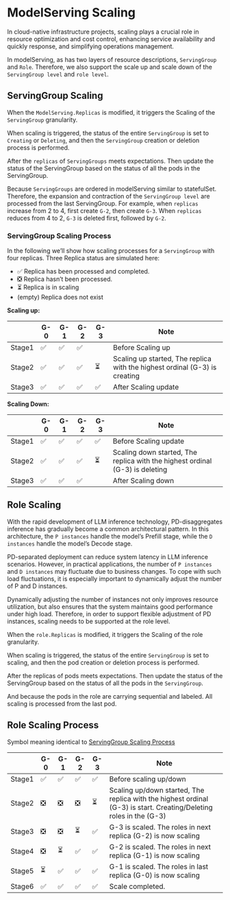 # ModelServing Scaling

In cloud-native infrastructure projects, scaling plays a crucial role in resource optimization and cost control, enhancing service availability and quickly response, and simplifying operations management.

In modelServing, as has two layers of resource descriptions, `ServingGroup` and `Role`. Therefore, we also support the scale up and scale down of the `ServingGroup level` and `role level`.

## ServingGroup Scaling

When the `ModelServing.Replicas` is modified, it triggers the Scaling of the `ServingGroup` granularity.

When scaling is triggered, the status of the entire `ServingGroup` is set to `Creating` or `Deleting`, and then the `ServingGroup` creation or deletion process is performed.

After the `replicas` of `ServingGroups` meets expectations. Then update the status of the ServingGroup based on the status of all the pods in the ServingGroup.

Because `ServingGroups` are ordered in modelServing similar to statefulSet. Therefore, the expansion and contraction of the `ServingGroup level` are processed from the last ServingGroup. For example, when `replicas` increase from 2 to 4, first create `G-2`, then create `G-3`. When `replicas` reduces from 4 to 2, `G-3` is deleted first, followed by `G-2`.

### ServingGroup Scaling Process

In the following we’ll show how scaling processes for a `ServingGroup` with four replicas. Three Replica status are simulated here:

- ✅ Replica has been processed and completed.
- ❎ Replica hasn’t been processed.
- ⏳ Replica is in scaling
- (empty) Replica does not exist

**Scaling up:**

|        | G-0 | G-1 | G-2 | G-3 | Note                                                                          |
|--------|-----|-----|-----|-----|-------------------------------------------------------------------------------|
| Stage1 | ✅  | ✅   | ✅   | | Before Scaling up |
| Stage2 | ✅  | ✅   | ✅   | ⏳   | Scaling up started, The replica with the highest ordinal (G-3) is creating |
| Stage3 | ✅   | ✅   | ✅   | ✅   | After Scaling update |

**Scaling Down:**

|        | G-0 | G-1 | G-2 | G-3 | Note                                                                          |
|--------|-----|-----|-----|-----|-------------------------------------------------------------------------------|
| Stage1 | ✅   | ✅   | ✅   | ✅   | Before Scaling update |
| Stage2 | ✅   | ✅   | ✅   | ⏳   | Scaling down started, The replica with the highest ordinal (G-3) is deleting |
| Stage3 | ✅   | ✅   | ✅   | | After Scaling down |

## Role Scaling

With the rapid development of LLM inference technology, PD-disaggregates inference has gradually become a common architectural pattern. In this architecture, the `P instances` handle the model’s Prefill stage, while the `D instances` handle the model’s Decode stage.

PD-separated deployment can reduce system latency in LLM inference scenarios. However, in practical applications, the number of `P instances` and `D instances` may fluctuate due to business changes. To cope with such load fluctuations, it is especially important to dynamically adjust the number of P and D instances.

Dynamically adjusting the number of instances not only improves resource utilization, but also ensures that the system maintains good performance under high load. Therefore, in order to support flexible adjustment of PD instances, scaling needs to be supported at the role level.

When the `role.Replicas` is modified, it triggers the Scaling of the role granularity.

When scaling is triggered, the status of the entire `ServingGroup` is set to scaling, and then the pod creation or deletion process is performed.

After the replicas of pods meets expectations. Then update the status of the ServingGroup based on the status of all the pods in the `ServingGroup`.

And because the pods in the role are carrying sequential and labeled. All scaling is processed from the last pod.

## Role Scaling Process

Symbol meaning identical to [ServingGroup Scaling Process](#servinggroup-scaling-process)

|        | G-0 | G-1 | G-2 | G-3 | Note                                                                          |
|--------|-----|-----|-----|-----|-------------------------------------------------------------------------------|
| Stage1 | ✅   | ✅   | ✅   | ✅   | Before scaling up/down                                                         |
| Stage2 | ❎   | ❎   | ❎   | ⏳   | Scaling up/down started, The replica with the highest ordinal (G-3) is start. Creating/Deleting roles in the (G-3) |
| Stage3 | ❎   | ❎   | ⏳   | ✅   | G-3 is scaled. The roles in next replica (G-2) is now scaling                    |
| Stage4 | ❎   | ⏳   | ✅   | ✅   | G-2 is scaled. The roles in next replica (G-1) is now scaling                   |
| Stage5 | ⏳   | ✅   | ✅   | ✅   | G-1 is scaled. The roles in last replica (G-0) is now scaling                   |
| Stage6 | ✅   | ✅   | ✅   | ✅   | Scale completed.                         |

